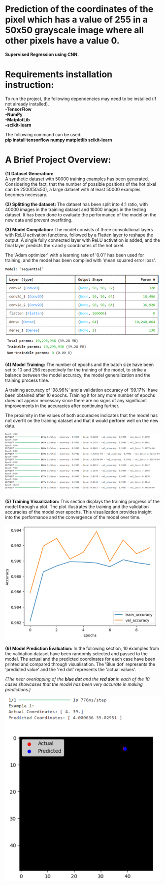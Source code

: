 # **Prediction of the coordinates of the pixel which has a value of 255 in a 50x50 grayscale image where all other pixels have a value 0.**

**Supervised Regression using CNN.**

# Requirements installation instruction:

To run the project, the following dependencies may need to be installed (if not already installed).  
**-TensorFlow  
-NumPy  
-MatplotLib  
-scikit-learn**

The following command can be used:  
**pip install tensorflow numpy matplotlib scikit-learn**

# A Brief Project Overview:  

**(1) Dataset Generation:**  
A synthetic dataset with 50000 training examples has been generated. Considering the fact, that the number of possible positions of the hot pixel can be 2500(50x50), a large dataset with at least 50000 examples becomes necessary.

**(2) Splitting the dataset:**
The dataset has been split into 4:1 ratio, with 40000 images in the training dataset and 10000 images in the testing dataset. It has been done to evaluate the performance of the model on the new data and prevent overfitting.

**(3) Model Compilation:**
The model consists of three convolutional layers with ReLU activation functions, followed by a Flatten layer to reshape the output. A single fully connected layer with ReLU activation is added, and the final layer predicts the x and y coordinates of the hot pixel.

The 'Adam optimizer' with a learning rate of '0.01' has been used for training, and the model has been compiled with 'mean squared error loss'.

![Alt text](https://github.com/shreyas121sinha/HotPixel_Prediction/blob/main/model_compilation.png)

**(4) Model Training:**
The number of epochs and the batch size have been set to 10 and 256 respectively for the training of the model, to strike a balance between the model accuracy, the model generalization and the training process time. 

A training accuracy of '98.96%' and a validation accuracy of '99.17%' have been obtained after 10 epochs. Training it for any more number of epochs does not appear necessary since there are no signs of any significant improvements in the accuracies after continuing further.

The proximity in the values of both accuracies indicates that the model has not overfit on the training dataset and that it would perform well on the new data.

![Alt text](https://github.com/shreyas121sinha/HotPixel_Prediction/blob/main/model%20training.png)

**(5) Training Visualization:**
This section displays the training progress of the model through a plot. The plot illustrates the training and the validation accuracies of the model over epochs. This visualization provides insight into the performance and the convergence of the model over time.

![Alt text](https://github.com/shreyas121sinha/HotPixel_Prediction/blob/main/training%20visualiation.png)

**(6) Model Prediction Evaluation:**
In the following section, 10 examples from the validation dataset have been randomly selected and passed to the model. The actual and the predicted coordinates for each case have been printed and compared through visualisation. The 'Blue dot' represents the 'predicted value' and the 'red dot' represents the 'actual values'.

_(The near overlapping of the **blue dot** and the **red dot** in each of the 10 cases showcases that the model has been very accurate in making predictions.)_

![Alt text](https://github.com/shreyas121sinha/HotPixel_Prediction/blob/main/Model%20evaluation.png)




```python

```
